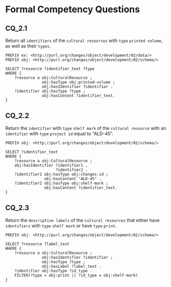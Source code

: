 # Formal Competency Questions
## CQ_2.1
Return all `identifiers` of the `cultural resources` with `type` `printed volume`, as well as their `types`.

```SPARQL
PREFIX ex: <http://purl.org/changes/object/development/02/data/>
PREFIX obj: <http://purl.org/changes/object/development/02/schema/>

SELECT ?resource ?identifier_text ?type
WHERE {
    ?resource a obj:CulturalResource ;
                obj:hasType obj:printed-volume ;
                obj:hasIdentifier ?identifier .
    ?identifier obj:hasType ?type ;
                obj:hasContent ?identifier_text.
}
```
## CQ_2.2
Return the `identifier` with `type` `shelf mark` of the `cultural resource` with an `identifier` with `type` `project id` equal to "ALD-45".

```SPARQL
PREFIX obj: <http://purl.org/changes/object/development/02/schema/>

SELECT ?identifier_text
WHERE {
    ?resource a obj:CulturalResource ;
    obj:hasIdentifier ?identifier1 ,
                      ?identifier2 .
    ?identifier1 obj:hasType obj:changes-id ;
                 obj:hasContent "ALD-45" .
    ?identifier2 obj:hasType obj:shelf-mark ;
                 obj:hasContent ?identifier_text.
}
```

## CQ_2.3
Return the `descriptive labels` of the `cultural resources` that either have `identifiers` with `type` `shelf mark` or have `type` `print`.

```SPARQL
PREFIX obj: <http://purl.org/changes/object/development/02/schema/>

SELECT ?resource ?label_text
WHERE {
    ?resource a obj:CulturalResource ;
                obj:hasIdentifier ?identifier ;
                obj:hasType ?type ;
                obj:hasLabel ?label_text .
    ?identifier obj:hasType ?id_type .
    FILTER(?type = obj:print || ?id_type = obj:shelf-mark)
}
```
